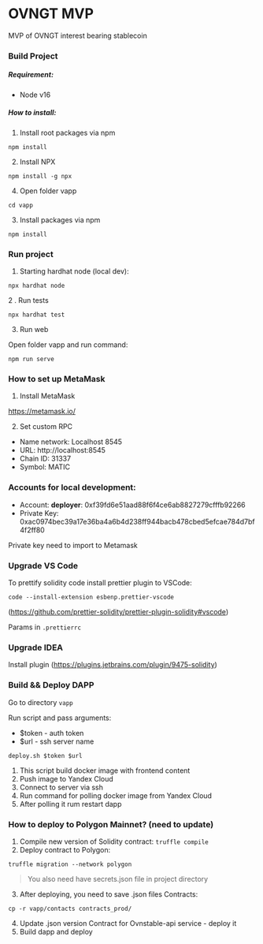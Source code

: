 # OVNGT MVP

MVP of OVNGT interest bearing stablecoin


### Build Project

##### Requirement:

- Node v16

##### How to install:

1. Install root packages via npm

`npm install`

2. Install NPX

`npm install -g npx`

4. Open folder vapp

`cd vapp`

3. Install packages via npm

`npm install`

### Run project

1. Starting hardhat node (local dev):

`
npx hardhat node
`

2 . Run tests

`
npx hardhat test
`

3. Run web

Open folder vapp and run command:

`npm run serve`

### How to set up MetaMask

1. Install MetaMask

https://metamask.io/

2. Set custom RPC

- Name network: Localhost 8545 
- URL: http://localhost:8545
- Chain ID: 31337
- Symbol: MATIC

### Accounts for local development:

- Account: **deployer**: 0xf39fd6e51aad88f6f4ce6ab8827279cfffb92266
- Private Key: 0xac0974bec39a17e36ba4a6b4d238ff944bacb478cbed5efcae784d7bf4f2ff80

Private key need to import to Metamask


### Upgrade VS Code

To prettify solidity code install prettier plugin to VSCode:

```
code --install-extension esbenp.prettier-vscode
```

(https://github.com/prettier-solidity/prettier-plugin-solidity#vscode)

Params in `.prettierrc`

### Upgrade IDEA

Install plugin (https://plugins.jetbrains.com/plugin/9475-solidity)


### Build && Deploy DAPP

Go to directory `vapp`

Run script and pass arguments:

- $token - auth token
- $url - ssh server name

`deploy.sh $token $url`

1) This script build docker image with frontend content
2) Push image to Yandex Cloud
3) Connect to server via ssh
4) Run command for polling docker image from Yandex Cloud
5) After polling it rum restart dapp


### How to deploy to Polygon Mainnet? (need to update)

1) Compile new version of Solidity contract: 
`truffle compile `
2) Deploy contract to Polygon:

`truffle migration --network polygon `

> You also need have secrets.json file in project directory

3) After deploying, you need to save .json files Contracts:

`cp -r vapp/contacts contracts_prod/`

4) Update .json version Contract for Ovnstable-api service - deploy it
5) Build dapp and deploy 
